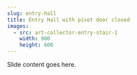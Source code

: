 ```yaml
---
slug: entry-hall
title: Entry Hall with pivot door closed
images:
  - src: art-collector-entry-stair-1
    width: 900
    height: 600
---
```

Slide content goes here.
